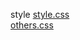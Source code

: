 style 
<a href='https://gabrielryanft.github.io/learning/cursoemvideo/htmlecss/css/medque/medque6pagdelogin/style/style.css/' target='_blank' rel='next'>style.css</a><br/>
<a href='https://gabrielryanft.github.io/learning/cursoemvideo/htmlecss/css/medque/medque6pagdelogin/style/others.css/' target='_blank' rel='next'>others.css</a><br/>
